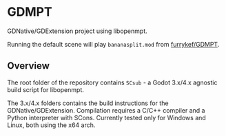 # GDMPT

GDNative/GDExtension project using libopenmpt.

Running the default scene will play `bananasplit.mod` from [furrykef/GDMPT](https://github.com/furrykef/GDMPT/blob/97159c16f26a8f0c4ce25b54d920191987415fb8/project/bananasplit.mod).

## Overview

The root folder of the repository contains `SCsub` - a Godot 3.x/4.x agnostic build script for libopenmpt.

The 3.x/4.x folders contains the build instructions for the GDNative/GDExtension. Compilation requires a C/C++ compiler and a Python interpreter with SCons. Currently tested only for Windows and Linux, both using the x64 arch.